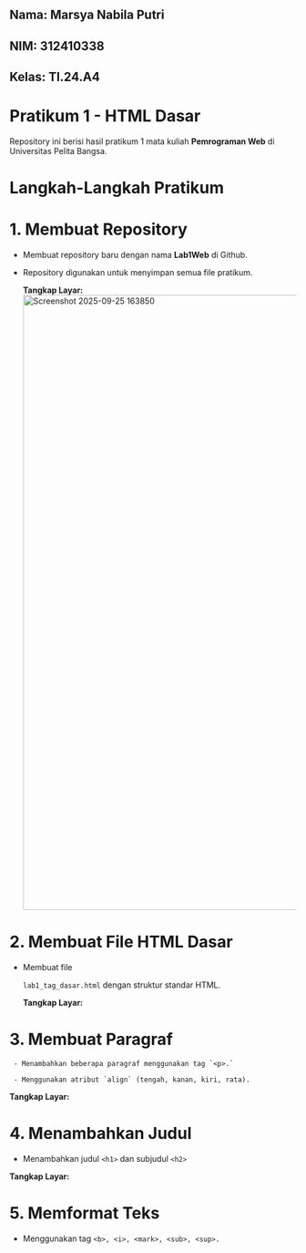 ## Nama: Marsya Nabila Putri
## NIM: 312410338
## Kelas: TI.24.A4

# Pratikum 1 - HTML Dasar
Repository ini berisi hasil pratikum 1 mata kuliah **Pemrograman Web** di Universitas Pelita Bangsa.

# Langkah-Langkah Pratikum
# 1. Membuat Repository
- Membuat repository baru dengan nama **Lab1Web** di Github.
- Repository digunakan untuk menyimpan semua file pratikum.

  **Tangkap Layar:**
  <img width="1916" height="1079" alt="Screenshot 2025-09-25 163850" src="https://github.com/user-attachments/assets/2c73ace6-95c6-4842-b31b-ab6a21f741dd" />

 # 2. Membuat File HTML Dasar
  
  - Membuat file
    
    `lab1_tag_dasar.html` dengan struktur standar HTML.

    **Tangkap Layar:**


  # 3. Membuat Paragraf
  
     - Menambahkan beberapa paragraf menggunakan tag `<p>.`
    
     - Menggunakan atribut `align` (tengah, kanan, kiri, rata).
   
   **Tangkap Layar:**


   # 4. Menambahkan Judul
   - Menambahkan judul `<h1>` dan subjudul `<h2>`

   **Tangkap Layar:**


   # 5. Memformat Teks
   - Menggunakan tag `<b>, <i>, <mark>, <sub>, <sup>.`
    
